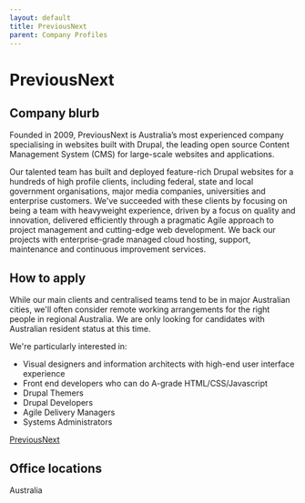 ```yaml
---
layout: default
title: PreviousNext
parent: Company Profiles
---
```


# PreviousNext

## Company blurb

Founded in 2009, PreviousNext is Australia’s most experienced company specialising in websites built with Drupal, the leading open source Content Management System (CMS) for large-scale websites and applications. 

Our talented team has built and deployed feature-rich Drupal websites for a hundreds of high profile clients, including federal, state and local government organisations, major media companies, universities and enterprise customers. We've succeeded with these clients by focusing on being a team with heavyweight experience, driven by a focus on quality and innovation, delivered efficiently through a pragmatic Agile approach to project management and cutting-edge web development. We back our projects with enterprise-grade managed cloud hosting, support, maintenance and continuous improvement services.

## How to apply

While our main clients and centralised teams tend to be in major Australian cities, we'll often consider remote working arrangements for the right people in regional Australia. We are only looking for candidates with Australian resident status at this time.

We're particularly interested in:

- Visual designers and information architects with high-end user interface experience 
- Front end developers who can do A-grade HTML/CSS/Javascript
- Drupal Themers 
- Drupal Developers 
- Agile Delivery Managers
- Systems Administrators

[PreviousNext](https://www.previousnext.com.au)

## Office locations

Australia
